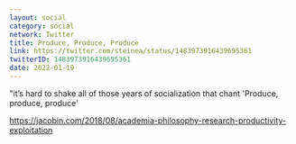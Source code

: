 ```yaml
---
layout: social
category: social
network: Twitter
title: Produce, Produce, Produce
link: https://twitter.com/steinea/status/1483973916439695361
twitterID: 1483973916439695361
date: 2022-01-19
---
```


"it’s hard to shake all of those years of socialization that chant 'Produce, produce, produce'

<https://jacobin.com/2018/08/academia-philosophy-research-productivity-exploitation>
